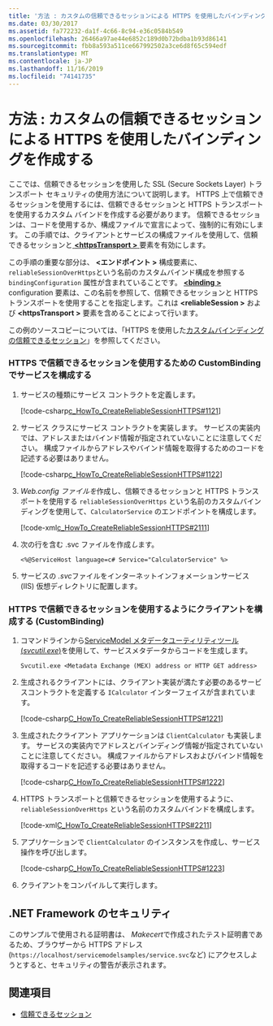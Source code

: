 ```yaml
---
title: '方法 : カスタムの信頼できるセッションによる HTTPS を使用したバインディングを作成する'
ms.date: 03/30/2017
ms.assetid: fa772232-da1f-4c66-8c94-e36c0584b549
ms.openlocfilehash: 26466a97ae44e6852c189d0b72bdba1b93d86141
ms.sourcegitcommit: fbb8a593a511ce667992502a3ce6d8f65c594edf
ms.translationtype: MT
ms.contentlocale: ja-JP
ms.lasthandoff: 11/16/2019
ms.locfileid: "74141735"
---
```

# <a name="how-to-create-a-custom-reliable-session-binding-with-https"></a>方法 : カスタムの信頼できるセッションによる HTTPS を使用したバインディングを作成する

ここでは、信頼できるセッションを使用した SSL (Secure Sockets Layer) トランスポート セキュリティの使用方法について説明します。 HTTPS 上で信頼できるセッションを使用するには、信頼できるセッションと HTTPS トランスポートを使用するカスタム バインドを作成する必要があります。 信頼できるセッションは、コードを使用するか、構成ファイルで宣言によって、強制的に有効にします。 この手順では、クライアントとサービスの構成ファイルを使用して、信頼できるセッションと[ **\<httpsTransport >** ](../../../../docs/framework/configure-apps/file-schema/wcf/httpstransport.md)要素を有効にします。

この手順の重要な部分は、 **\<エンドポイント >** 構成要素に、`reliableSessionOverHttps`という名前のカスタムバインド構成を参照する `bindingConfiguration` 属性が含まれていることです。 [ **\<binding >** ](../../configure-apps/file-schema/wcf/bindings.md) configuration 要素は、この名前を参照して、信頼できるセッションと HTTPS トランスポートを使用することを指定します。これは **\<reliableSession >** および **\<httpsTransport >** 要素を含めることによって行います。

この例のソースコピーについては、「HTTPS を使用した[カスタムバインディングの信頼できるセッション](../../../../docs/framework/wcf/samples/custom-binding-reliable-session-over-https.md)」を参照してください。

### <a name="configure-the-service-with-a-custombinding-to-use-a-reliable-session-with-https"></a>HTTPS で信頼できるセッションを使用するための CustomBinding でサービスを構成する

1. サービスの種類にサービス コントラクトを定義します。

   [!code-csharp[c_HowTo_CreateReliableSessionHTTPS#1121](../../../../samples/snippets/csharp/VS_Snippets_CFX/c_howto_createreliablesessionhttps/cs/service.cs#1121)]

1. サービス クラスにサービス コントラクトを実装します。 サービスの実装内では、アドレスまたはバインド情報が指定されていないことに注意してください。 構成ファイルからアドレスやバインド情報を取得するためのコードを記述する必要はありません。

   [!code-csharp[c_HowTo_CreateReliableSessionHTTPS#1122](../../../../samples/snippets/csharp/VS_Snippets_CFX/c_howto_createreliablesessionhttps/cs/service.cs#1122)]

1. *Web.config ファイルを*作成し、信頼できるセッションと HTTPS トランスポートを使用する `reliableSessionOverHttps` という名前のカスタムバインディングを使用して、`CalculatorService` のエンドポイントを構成します。

   [!code-xml[c_HowTo_CreateReliableSessionHTTPS#2111](../../../../samples/snippets/csharp/VS_Snippets_CFX/c_howto_createreliablesessionhttps/common/web.config#2111)]

1. 次の行を含む .svc ファイルを作成*し*ます。

   `<%@ServiceHost language=c# Service="CalculatorService" %>`

1. サービスの *.svc*ファイルをインターネットインフォメーションサービス (IIS) 仮想ディレクトリに配置します。

### <a name="configure-the-client-with-a-custombinding-to-use-a-reliable-session-with-https"></a>HTTPS で信頼できるセッションを使用するようにクライアントを構成する (CustomBinding)

1. コマンドラインから[ServiceModel メタデータユーティリティツール (*svcutil.exe*)](../../../../docs/framework/wcf/servicemodel-metadata-utility-tool-svcutil-exe.md)を使用して、サービスメタデータからコードを生成します。

   ```console
   Svcutil.exe <Metadata Exchange (MEX) address or HTTP GET address>
   ```

1. 生成されるクライアントには、クライアント実装が満たす必要のあるサービスコントラクトを定義する `ICalculator` インターフェイスが含まれています。

   [!code-csharp[C_HowTo_CreateReliableSessionHTTPS#1221](../../../../samples/snippets/csharp/VS_Snippets_CFX/c_howto_createreliablesessionhttps/cs/client.cs#1221)]

1. 生成されたクライアント アプリケーションは `ClientCalculator` も実装します。 サービスの実装内でアドレスとバインディング情報が指定されていないことに注意してください。 構成ファイルからアドレスおよびバインド情報を取得するコードを記述する必要はありません。

   [!code-csharp[C_HowTo_CreateReliableSessionHTTPS#1222](../../../../samples/snippets/csharp/VS_Snippets_CFX/c_howto_createreliablesessionhttps/cs/client.cs#1222)]

1. HTTPS トランスポートと信頼できるセッションを使用するように、`reliableSessionOverHttps` という名前のカスタムバインドを構成します。

   [!code-xml[C_HowTo_CreateReliableSessionHTTPS#2211](../../../../samples/snippets/csharp/VS_Snippets_CFX/c_howto_createreliablesessionhttps/common/app.config#2211)]

1. アプリケーションで `ClientCalculator` のインスタンスを作成し、サービス操作を呼び出します。

   [!code-csharp[C_HowTo_CreateReliableSessionHTTPS#1223](../../../../samples/snippets/csharp/VS_Snippets_CFX/c_howto_createreliablesessionhttps/cs/client.cs#1223)]

1. クライアントをコンパイルして実行します。  

## <a name="net-framework-security"></a>.NET Framework のセキュリティ

このサンプルで使用される証明書は、 *Makecert*で作成されたテスト証明書であるため、ブラウザーから HTTPS アドレス (`https://localhost/servicemodelsamples/service.svc`など) にアクセスしようとすると、セキュリティの警告が表示されます。

## <a name="see-also"></a>関連項目

- [信頼できるセッション](../../../../docs/framework/wcf/feature-details/reliable-sessions.md)
